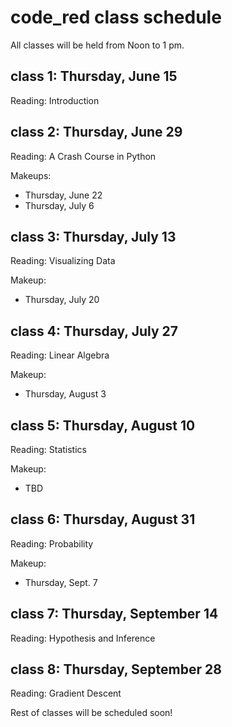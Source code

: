 # code_red class schedule

All classes will be held from Noon to 1 pm.

## class 1: Thursday, June 15
Reading: Introduction

## class 2: Thursday, June 29
Reading: A Crash Course in Python

Makeups:
* Thursday, June 22
* Thursday, July 6

## class 3: Thursday, July 13
Reading: Visualizing Data

Makeup:
* Thursday, July 20

## class 4: Thursday, July 27
Reading: Linear Algebra

Makeup: 
* Thursday, August 3

## class 5: Thursday, August 10
Reading: Statistics

Makeup:
* TBD

## class 6: Thursday, August 31
Reading: Probability

Makeup: 
* Thursday, Sept. 7

## class 7: Thursday, September 14
Reading: Hypothesis and Inference

## class 8: Thursday, September 28
Reading: Gradient Descent

Rest of classes will be scheduled soon! 
